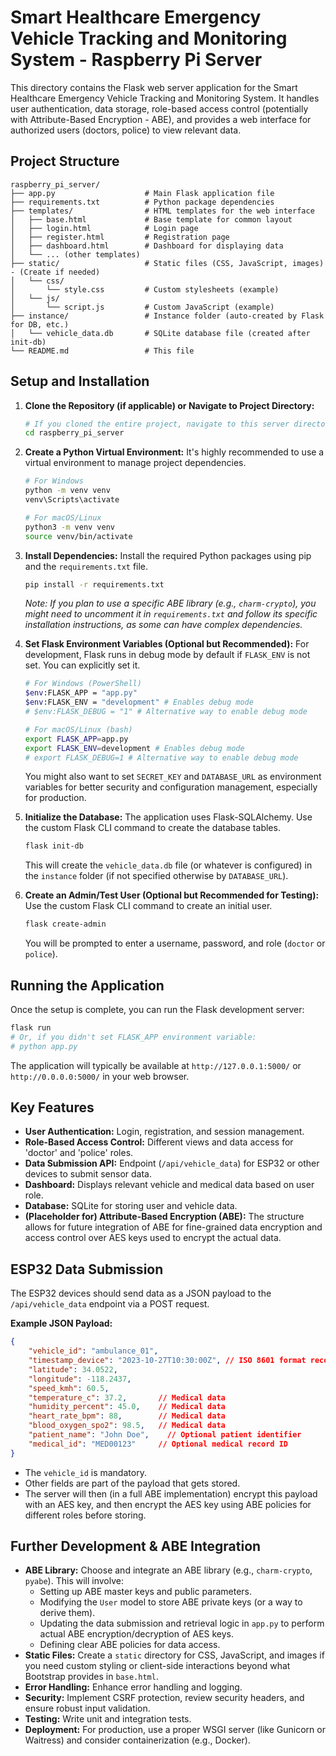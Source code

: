 # Smart Healthcare Emergency Vehicle Tracking and Monitoring System - Raspberry Pi Server

This directory contains the Flask web server application for the Smart Healthcare Emergency Vehicle Tracking and Monitoring System. It handles user authentication, data storage, role-based access control (potentially with Attribute-Based Encryption - ABE), and provides a web interface for authorized users (doctors, police) to view relevant data.

## Project Structure

```
raspberry_pi_server/
├── app.py                    # Main Flask application file
├── requirements.txt          # Python package dependencies
├── templates/                # HTML templates for the web interface
│   ├── base.html             # Base template for common layout
│   ├── login.html            # Login page
│   ├── register.html         # Registration page
│   ├── dashboard.html        # Dashboard for displaying data
│   └── ... (other templates)
├── static/                   # Static files (CSS, JavaScript, images) - (Create if needed)
│   └── css/
│       └── style.css         # Custom stylesheets (example)
│   └── js/
│       └── script.js         # Custom JavaScript (example)
├── instance/                 # Instance folder (auto-created by Flask for DB, etc.)
│   └── vehicle_data.db       # SQLite database file (created after init-db)
└── README.md                 # This file
```

## Setup and Installation

1.  **Clone the Repository (if applicable) or Navigate to Project Directory:**
    ```bash
    # If you cloned the entire project, navigate to this server directory
    cd raspberry_pi_server
    ```

2.  **Create a Python Virtual Environment:**
    It's highly recommended to use a virtual environment to manage project dependencies.
    ```bash
    # For Windows
    python -m venv venv
    venv\Scripts\activate

    # For macOS/Linux
    python3 -m venv venv
    source venv/bin/activate
    ```

3.  **Install Dependencies:**
    Install the required Python packages using pip and the `requirements.txt` file.
    ```bash
    pip install -r requirements.txt
    ```
    *Note: If you plan to use a specific ABE library (e.g., `charm-crypto`), you might need to uncomment it in `requirements.txt` and follow its specific installation instructions, as some can have complex dependencies.*

4.  **Set Flask Environment Variables (Optional but Recommended):**
    For development, Flask runs in debug mode by default if `FLASK_ENV` is not set. You can explicitly set it.
    ```bash
    # For Windows (PowerShell)
    $env:FLASK_APP = "app.py"
    $env:FLASK_ENV = "development" # Enables debug mode
    # $env:FLASK_DEBUG = "1" # Alternative way to enable debug mode

    # For macOS/Linux (bash)
    export FLASK_APP=app.py
    export FLASK_ENV=development # Enables debug mode
    # export FLASK_DEBUG=1 # Alternative way to enable debug mode
    ```
    You might also want to set `SECRET_KEY` and `DATABASE_URL` as environment variables for better security and configuration management, especially for production.

5.  **Initialize the Database:**
    The application uses Flask-SQLAlchemy. Use the custom Flask CLI command to create the database tables.
    ```bash
    flask init-db
    ```
    This will create the `vehicle_data.db` file (or whatever is configured) in the `instance` folder (if not specified otherwise by `DATABASE_URL`).

6.  **Create an Admin/Test User (Optional but Recommended for Testing):**
    Use the custom Flask CLI command to create an initial user.
    ```bash
    flask create-admin
    ```
    You will be prompted to enter a username, password, and role (`doctor` or `police`).

## Running the Application

Once the setup is complete, you can run the Flask development server:

```bash
flask run
# Or, if you didn't set FLASK_APP environment variable:
# python app.py
```

The application will typically be available at `http://127.0.0.1:5000/` or `http://0.0.0.0:5000/` in your web browser.

## Key Features

*   **User Authentication:** Login, registration, and session management.
*   **Role-Based Access Control:** Different views and data access for 'doctor' and 'police' roles.
*   **Data Submission API:** Endpoint (`/api/vehicle_data`) for ESP32 or other devices to submit sensor data.
*   **Dashboard:** Displays relevant vehicle and medical data based on user role.
*   **Database:** SQLite for storing user and vehicle data.
*   **(Placeholder for) Attribute-Based Encryption (ABE):** The structure allows for future integration of ABE for fine-grained data encryption and access control over AES keys used to encrypt the actual data.

## ESP32 Data Submission

The ESP32 devices should send data as a JSON payload to the `/api/vehicle_data` endpoint via a POST request.

**Example JSON Payload:**
```json
{
    "vehicle_id": "ambulance_01",
    "timestamp_device": "2023-10-27T10:30:00Z", // ISO 8601 format recommended
    "latitude": 34.0522,
    "longitude": -118.2437,
    "speed_kmh": 60.5,
    "temperature_c": 37.2,       // Medical data
    "humidity_percent": 45.0,    // Medical data
    "heart_rate_bpm": 88,        // Medical data
    "blood_oxygen_spo2": 98.5,   // Medical data
    "patient_name": "John Doe",    // Optional patient identifier
    "medical_id": "MED00123"     // Optional medical record ID
}
```

*   The `vehicle_id` is mandatory.
*   Other fields are part of the payload that gets stored.
*   The server will then (in a full ABE implementation) encrypt this payload with an AES key, and then encrypt the AES key using ABE policies for different roles before storing.

## Further Development & ABE Integration

*   **ABE Library:** Choose and integrate an ABE library (e.g., `charm-crypto`, `pyabe`). This will involve:
    *   Setting up ABE master keys and public parameters.
    *   Modifying the `User` model to store ABE private keys (or a way to derive them).
    *   Updating the data submission and retrieval logic in `app.py` to perform actual ABE encryption/decryption of AES keys.
    *   Defining clear ABE policies for data access.
*   **Static Files:** Create a `static` directory for CSS, JavaScript, and images if you need custom styling or client-side interactions beyond what Bootstrap provides in `base.html`.
*   **Error Handling:** Enhance error handling and logging.
*   **Security:** Implement CSRF protection, review security headers, and ensure robust input validation.
*   **Testing:** Write unit and integration tests.
*   **Deployment:** For production, use a proper WSGI server (like Gunicorn or Waitress) and consider containerization (e.g., Docker).